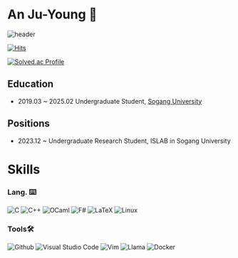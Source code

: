 # An Ju-Young 🥃
![header](https://capsule-render.vercel.app/api?type=waving&color=gradient&height=300&section=header&text=Benecke&fontSize=90&theme=onedark)


[![Hits](https://hits.seeyoufarm.com/api/count/incr/badge.svg?url=https%3A%2F%2Fgithub.com%2Fbenecke2019&count_bg=%23D35E00&title_bg=%2300B02B&icon=&icon_color=%23E7E7E7&title=Hits&edge_flat=false)](https://hits.seeyoufarm.com)

[![Solved.ac Profile](http://mazassumnida.wtf/api/v2/generate_badge?boj=fred1230)](https://solved.ac/fred1230/)

## Education
* 2019.03 ~ 2025.02 Undergraduate Student, [Sogang University](https://www.sogang.ac.kr/ko/home)

## Positions
* 2023.12 ~ Undergraduate Research Student, ISLAB in Sogang University

# Skills
### Lang. ⌨️
![C](https://img.shields.io/badge/C-A8B9CC.svg?&style=for-the-badge&logo=C&logoColor=white)
![C++](https://img.shields.io/badge/C++-00599C.svg?&style=for-the-badge&logo=C++&logoColor=white)
![OCaml](https://img.shields.io/badge/OCaml-EC6813.svg?&style=for-the-badge&logo=OCaml&logoColor=white)
![F#](https://img.shields.io/badge/F%23-378BBA.svg?&style=for-the-badge&logo=F%23&logoColor=white)
![LaTeX](https://img.shields.io/badge/LaTeX-008080.svg?&style=for-the-badge&logo=LaTeX&logoColor=white)
![Linux](https://img.shields.io/badge/Linux-FCC624.svg?&style=for-the-badge&logo=Linux&logoColor=white)

### Tools🛠️
![Github](https://img.shields.io/badge/GitHub-181717.svg?&style=for-the-badge&logo=GitHub&logoColor=white)
![Visual Studio Code](https://img.shields.io/badge/Visual%20Studio%20Code-007ACC.svg?&style=for-the-badge&logo=Visual%20Studio%20Code&logoColor=white)
![Vim](https://img.shields.io/badge/Vim-019733.svg?&style=for-the-badge&logo=Vim&logoColor=white)
![Llama](https://img.shields.io/badge/Ollama-000000.svg?&style=for-the-badge&logo=Ollama&logoColor=white)
![Docker](https://img.shields.io/badge/Docker-2496ED.svg?&style=for-the-badge&logo=Docker&logoColor=white)
